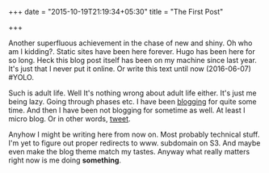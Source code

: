 +++
date = "2015-10-19T21:19:34+05:30"
title = "The First Post"

+++

Another superfluous achievement in the chase of new and shiny. Oh who am I kidding?.
Static sites have been here forever. Hugo has been here for so long. Heck this blog post itself has been on my machine since last year.
It's just that I never put it online. Or write this text until now (2016-06-07) #YOLO.

Such is adult life. Well It's nothing wrong about adult life either. It's just me being lazy. Going through phases etc.
I have been [blogging](https://chanux.wordpress.com) for quite some time. And then I have been not blogging for sometime as well.
At least I micro blog. Or in other words, [tweet](https://twitter.com/chanux).

Anyhow I might be writing here from now on. Most probably technical stuff. I'm yet to figure out proper redirects to www. subdomain on S3.
And maybe even make the blog theme match my tastes. Anyway what really matters right now is me doing **something**.
